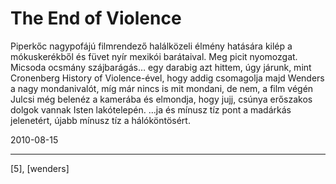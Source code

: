 # The End of Violence

Piperkőc nagypofájú filmrendező halálközeli élmény hatására kilép a mókuskerékből és füvet nyír mexikói barátaival. Meg picit nyomozgat. Micsoda ocsmány szájbarágás… egy darabig azt hittem, úgy járunk, mint Cronenberg History of Violence-ével, hogy addig csomagolja majd Wenders a nagy mondanivalót, míg már nincs is mit mondani, de nem, a film végén Julcsi még belenéz a kamerába és elmondja, hogy jujj, csúnya erőszakos dolgok vannak Isten lakótelepén. …ja és mínusz tíz pont a madárkás jelenetért, újabb mínusz tíz a hálóköntösért.

2010-08-15 

----

[5], [wenders]

